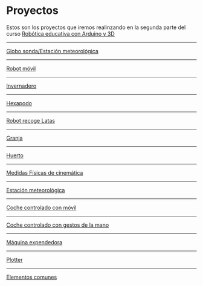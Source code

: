# Proyectos

Estos son los proyectos que iremos realinzando en la segunda parte del curso
[Robótica educativa con Arduino y 3D](https://github.com/javacasm/Robotica-Educativa-Arduino-y-3D/blob/master/Rob%C3%B3tica%20educativa-%20proyectos%20con%20Arduino%20y%203D.md)


* * *

[Globo sonda/Estación meteorológica](https://github.com/javacasm/Robotica-Educativa-Arduino-y-3D/blob/master/proyectos/globo.md)

* * *

[Robot móvil](https://github.com/javacasm/Robotica-Educativa-Arduino-y-3D/blob/master/proyectos/robot.md)

* * *

[Invernadero](https://github.com/javacasm/Robotica-Educativa-Arduino-y-3D/blob/master/proyectos/invernadero.md)

* * *

[Hexapodo](./Hexapodo.md)

* * *

[Robot recoge Latas](./RobotRecogeLatas.md)

* * *

[Granja](./Granja.md)

* * *

[Huerto](./Huerto.md)

* * *

[Medidas Físicas de cinemática](./Fisica.md)

* * *

[Estación meteorológica](./EstacionMeteo.md)

* * *

[Coche controlado con móvil](./cochemovil.md)

* * *

[Coche controlado con gestos de la mano](./cochemano.md)

* * *

[Máquina expendedora](./maquinaexpendedora)

* * *

[Plotter](./plotter.md)

* * *

[Elementos comunes](https://github.com/javacasm/Robotica-Educativa-Arduino-y-3D/blob/master/proyectos/comunes.md)
